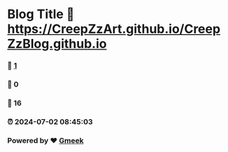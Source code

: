 # Blog Title :link: https://CreepZzArt.github.io/CreepZzBlog.github.io 
### :page_facing_up: [1](https://CreepZzArt.github.io/CreepZzBlog.github.io/tag.html) 
### :speech_balloon: 0 
### :hibiscus: 16 
### :alarm_clock: 2024-07-02 08:45:03 
### Powered by :heart: [Gmeek](https://github.com/Meekdai/Gmeek)
